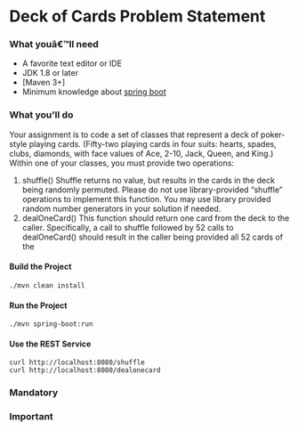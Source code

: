 # Deck of Cards Problem Statement

### What youâ€™ll need
* A favorite text editor or IDE
* JDK 1.8 or later
* [Maven 3+]
* Minimum knowledge about [spring boot](https://spring.io/projects/spring-boot)

### What you'll do
Your assignment is to code a set of classes that represent a deck of poker-style playing cards.
(Fifty-two playing cards in four suits: hearts, spades, clubs, diamonds, with face values of Ace,
2-10, Jack, Queen, and King.)
Within one of your classes, you must provide two operations:
1. shuffle() Shuffle returns no value, but results in the cards in the deck being randomly
permuted. Please do not use library-provided “shuffle” operations to implement this function.
You may use library provided random number generators in your solution if needed.
2. dealOneCard() This function should return one card from the deck to the caller. Specifically, a
call to shuffle followed by 52 calls to dealOneCard() should result in the caller being provided all
52 cards of the

#### Build the Project
```
./mvn clean install
```

#### Run the Project
```
./mvn spring-boot:run
```

#### Use the REST Service
```
curl http://localhost:8080/shuffle
curl http://localhost:8080/dealonecard
```

### Mandatory

### Important


